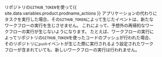リポジトリの`GITHUB_TOKEN`を使って{{ site.data.variables.product.prodname_actions }} アプリケーションの代わりにタスクを実行した場合、その`GITHUB_TOKEN`によって生じたイベントは、新たなワークフローの実行を生じさせません。 これによって、予想外の再帰的なワークフローの実行が生じないようになります。 たとえば、ワークフローの実行によってリポジトリの`GITHUB_TOKEN`を使ったコードのプッシュが行われた場合、そのリポジトリに`push`イベントが生じた際に実行されるよう設定されたワークフローが含まれていても、新しいワークフローの実行は行われません。
